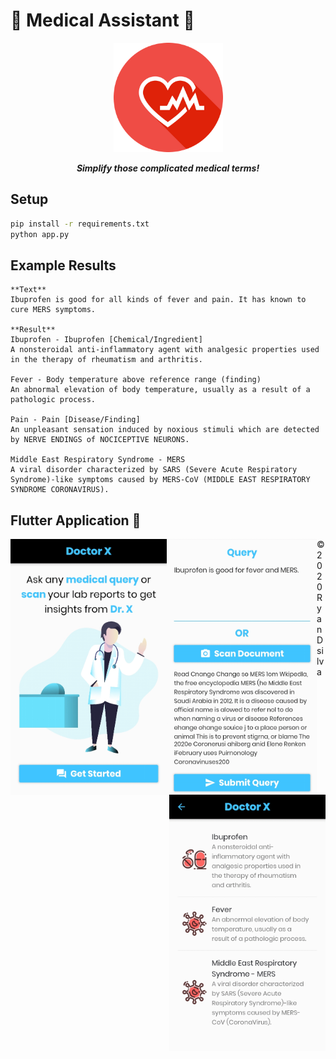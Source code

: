 # 🏥 Medical Assistant 🏥

<div style="text-align:center;">

<img src="./images/icon.png" width="175"/>

**_Simplify those complicated medical terms!_**

</div>

## Setup

```bash
pip install -r requirements.txt
python app.py
```

## Example Results

```
**Text**
Ibuprofen is good for all kinds of fever and pain. It has known to cure MERS symptoms.

**Result**
Ibuprofen - Ibuprofen [Chemical/Ingredient]
A nonsteroidal anti-inflammatory agent with analgesic properties used in the therapy of rheumatism and arthritis.

Fever - Body temperature above reference range (finding)
An abnormal elevation of body temperature, usually as a result of a pathologic process.

Pain - Pain [Disease/Finding]
An unpleasant sensation induced by noxious stimuli which are detected by NERVE ENDINGS of NOCICEPTIVE NEURONS.

Middle East Respiratory Syndrome - MERS
A viral disorder characterized by SARS (Severe Acute Respiratory Syndrome)-like symptoms caused by MERS-CoV (MIDDLE EAST RESPIRATORY SYNDROME CORONAVIRUS).
```

## Flutter Application 📱

<img align="left" src="./images/home.jpg" width="250"/>
<img align="left" src="./images/query.jpg" width="240"/>
<img align="right" src="./images/result.jpg" width="250"/>

&copy; 2020 Ryan Dsilva
